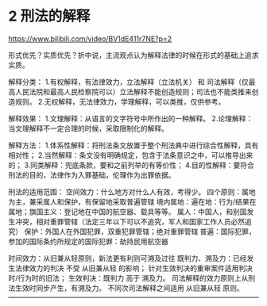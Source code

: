 # 2 刑法的解释

https://www.bilibili.com/video/BV1dE411r7NE?p=2

形式优先？实质优先？折中说，主流观点认为解释法律的时候在形式的基础上追求实质。

解释分类：
	1.有权解释，有法律效力，立法解释（立法机关） 和 司法解释（仅最高人民法院和最高人民检察院可以）立法解释不能创造规则；司法也不能类推来创造规则。
	2.无权解释，无法律效力，学理解释，可以类推，仅供参考。

解释效果：
	1.文理解释：从语言的文字符号中所作出的一种解释。
	2.论理解释：当文理解释不一定合理的时候，采取限制化的解释。

解释方法：
	1.体系性解释：将刑法条文放置于整个刑法典中进行综合性解释，具有相对性；
	2.当然解释：条文没有明确规定，包含于法条意识之中，可以推导出来的；
	3.同类解释：兜底条款，要和之前列举的有等价性；
	4.目的性解释：要符合刑法的目的，法律作为入罪基础，伦理作为出罪依据。

刑法的适用范围：
空间效力：什么地方对什么人有效，考得少。
	四个原则：属地为主，兼采属人和保护，有保留地采取普遍管辖
		境内属地：遍在地：行为/结果在属地；旗国主义：登记地在中国的航空器、载具等等。
		属人：中国人，和别国发生冲突，相对重罪管辖（法定三年以下可以不追究，军人和国家工作人员必然追究）
		保护：外国人在外国犯罪，双重犯罪管辖；绝对重罪管辖
		普遍：国际犯罪，参加的国际条约所规定的国际犯罪：劫持民用航空器
		
时间效力：从旧兼从轻原则，新法更有利则可溯及过往
	既判力、溯及力：已经发生法律效力的判决 不受 从旧兼从轻 的影响；
	针对生效判决的重审案件适用判决时/行为时的旧法；
	生效判决：既判力 高于 溯及力。
	司法解释的效力原则上从刑法生效时同步产生，有溯及力。
	不同次司法解释之间适用 从旧兼从轻 原则。
————————————————————————————————————
